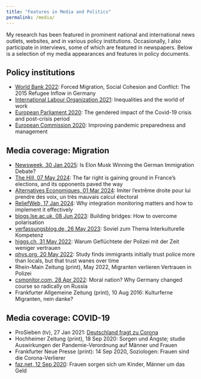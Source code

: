 ```yaml
---
title: "Features in Media and Politics"
permalink: /media/
---
```


My research has been featured in prominent national and international news outlets, websites, and in various policy institutions. Occasionally, I also participate in interviews, some of which are featured in newspapers. Below is a selection of my media appearances and features in policy documents.

Policy institutions
------

- [World Bank 2022](https://openknowledge.worldbank.org/handle/10986/36914): Forced Migration, Social Cohesion and Conflict: The 2015 Refugee Inflow in Germany
- [International Labour Organization 2021](https://www.ilo.org/ilc/ILCSessions/109/reports/reports-to-the-conference/WCMS_792123/lang--en/index.htm): Inequalities and the world of work
- [European Parliament 2020](https://op.europa.eu/en/publication-detail/-/publication/ecfe8a54-4f04-11eb-b59f-01aa75ed71a1/language-en/format-PDF/source-183317381): The gendered impact of the Covid-19 crisis and post-crisis period
- [European Commission 2020](https://op.europa.eu/en/publication-detail/-/publication/a1016d77-2562-11eb-9d7e-01aa75ed71a1/language-en/format-PDF/source-174747154): Improving pandemic preparedness and management

Media coverage: Migration
------

- [Newsweek, 30 Jan 2025](https://www.newsweek.com/elon-musk-winning-german-immigration-debate-2023405): Is Elon Musk Winning the German Immigration Debate?
- [The Hill, 07 May 2024](https://thehill.com/opinion/international/4754571-french-election-national-rally/): The far right is gaining ground in France’s elections, and its opponents paved the way
- [Alternatives Economiques, 01 Mar 2024](https://www.alternatives-economiques.fr/imiter-lextreme-lui-prendre-voix-un-tres-mauvais-calcul-ele/00109847): Imiter l’extrême droite pour lui prendre des voix, un très mauvais calcul électoral
- [ReliefWeb, 17 Jan 2024](https://reliefweb.int/report/world/why-integration-monitoring-matters-and-how-implement-it-effectively): Why integration monitoring matters and how to implement it effectively
- [blogs.lse.ac.uk, 08 Jun 2023](https://blogs.lse.ac.uk/psychologylse/2023/06/08/building-bridges-how-to-overcome-polarisation/): Building bridges: How to overcome polarisation
- [verfassungsblog.de, 26 May 2023](https://verfassungsblog.de/soviel-zum-thema-interkulturelle-kompetenz/): Soviel zum Thema Interkulturelle Kompetenz
- [higgs.ch, 31 May 2022](https://www.higgs.ch/warum-gefluechtete-der-polizei-mit-der-zeit-weniger-vertrauen/51458/): Warum Geflüchtete der Polizei mit der Zeit weniger vertrauen
- [phys.org, 20 May 2022](https://phys.org/news/2022-05-immigrants-police-locals-wanes.html): Study finds immigrants initially trust police more than locals, but that trust wanes over time
- Rhein-Main Zeitung (print), May 2022, Migranten verlieren Vertrauen in Polizei
- [csmonitor.com, 28 Apr 2022](https://www.csmonitor.com/World/Europe/2022/0428/Moral-nation-Why-Germany-changed-course-so-radically-on-Russia): Moral nation? Why Germany changed course so radically on Russia
- Frankfurter Allgemeine Zeitung (print), 10 Aug 2016: Kulturferne Migranten, nein danke?

Media coverage: COVID-19
------

- ProSieben (tv), 27 Jan 2021: [Deutschland fragt zu Corona](https://www.facebook.com/ProSieben/photos/a.437610102920/10158221703007921)
- Hochheimer Zeitung (print), 18 Sep 2020: Sorgen und Ängste; studie Auswirkungen der Pandemie-Verordnung auf Männer und Frauen
- Frankfurter Neue Presse (print): 14 Sep 2020, Soziologen: Frauen sind die Corona-Verlierer
- [faz.net, 12 Sep 2020](https://www.faz.net/aktuell/rhein-main/soziologen-der-uni-frankfurt-corona-krise-bestaetigt-traditionelle-rollenmuster-16948955.html): Frauen sorgen sich um Kinder, Männer um das Geld

